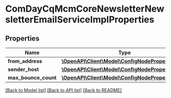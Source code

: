 # ComDayCqMcmCoreNewsletterNewsletterEmailServiceImplProperties

## Properties
Name | Type | Description | Notes
------------ | ------------- | ------------- | -------------
**from_address** | [**\OpenAPI\Client\Model\ConfigNodePropertyString**](ConfigNodePropertyString.md) |  | [optional] 
**sender_host** | [**\OpenAPI\Client\Model\ConfigNodePropertyString**](ConfigNodePropertyString.md) |  | [optional] 
**max_bounce_count** | [**\OpenAPI\Client\Model\ConfigNodePropertyString**](ConfigNodePropertyString.md) |  | [optional] 

[[Back to Model list]](../README.md#documentation-for-models) [[Back to API list]](../README.md#documentation-for-api-endpoints) [[Back to README]](../README.md)


